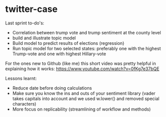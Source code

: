 # twitter-case

Last sprint to-do's:
  - Correlation between trump vote and trump sentiment at the county level
  - build and illustrate topic model
  - Build model to predict results of elections (regression)
  - Run topic model for two selected states: preferably one with the highest Trump-vote and one with highest Hillary-vote

For the ones new to Github (like me) this short video was pretty helpful in explaining how it works: https://www.youtube.com/watch?v=0fKg7e37bQE

Lessons learnt:
  - Reduce date before doing calculations
  - Make sure you know the ins and outs of your sentiment library (vader takes capitals into account and we used w.lower() and removed special characters)
  - More focus on replicability (streamlining of workflow and methods)
